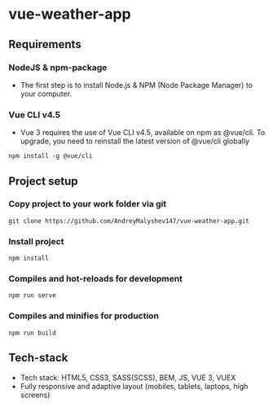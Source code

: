 # vue-weather-app

## Requirements

### NodeJS & npm-package
* The first step is to install Node.js & NPM (Node Package Manager) to your computer.

### Vue CLI v4.5
* Vue 3 requires the use of Vue CLI v4.5, available on npm as @vue/cli. To upgrade, you need to reinstall the latest version of @vue/cli globally
```
npm install -g @vue/cli
```

## Project setup

### Copy project to your work folder via git
```
git clone https://github.com/AndreyMalyshev147/vue-weather-app.git
```

### Install project

```
npm install
```

### Compiles and hot-reloads for development
```
npm run serve
```

### Compiles and minifies for production
```
npm run build
```

## Tech-stack
* Tech stack: HTML5, CSS3, SASS(SCSS), BEM, JS, VUE 3, VUEX
* Fully responsive and adaptive layout (mobiles, tablets, laptops, high screens)